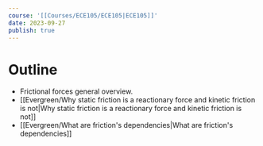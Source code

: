 ```yaml
---
course: '[[Courses/ECE105/ECE105|ECE105]]'
date: 2023-09-27
publish: true
---
```


# Outline
- Frictional forces general overview.
- [[Evergreen/Why static friction is a reactionary force and kinetic friction is not|Why static friction is a reactionary force and kinetic friction is not]]
- [[Evergreen/What are friction's dependencies|What are friction's dependencies]]